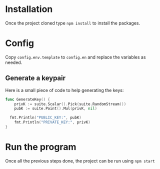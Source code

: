# Installation

Once the project cloned type `npm install` to install the packages.

# Config

Copy `config.env.template` to `config.en` and replace the variables as needed.

## Generate a keypair

Here is  a small piece of code to help generating the keys:

```go
func GenerateKey() {
	privK := suite.Scalar().Pick(suite.RandomStream())
	pubK := suite.Point().Mul(privK, nil)

  fmt.Println("PUBLIC_KEY:", pubK)
	fmt.Println("PRIVATE_KEY:", privK)
}
```

# Run the program

Once all the previous steps done, the project can be run using `npm start`

